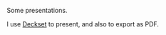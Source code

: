 Some presentations.

I use [Deckset](https://itunes.apple.com/gb/app/deckset-turn-your-notes-into/id847496013) to present, and also to export as PDF.
